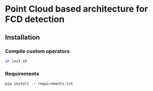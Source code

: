 # Point Cloud based architecture for FCD detection

## Installation
### Compile custom operators
```bash
sh init.sh
```
### Requirements
```bash
pip install -r requirements.txt
```